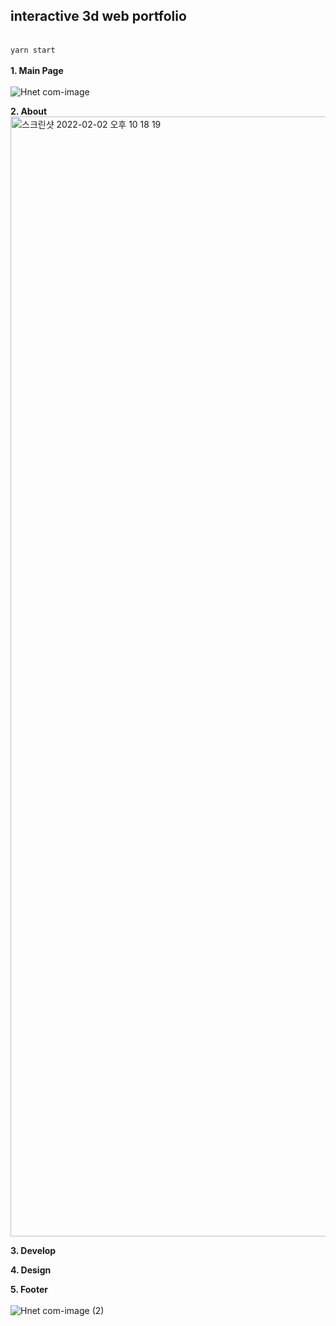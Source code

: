 ## interactive 3d web portfolio 
<br /> ```yarn start```
<br /><br />
<strong>1. Main Page<br /><br /></strong>
![Hnet com-image](https://user-images.githubusercontent.com/98101323/152154882-36f2cc9c-173a-42e5-a4dd-8a2fefe79e3f.gif)

<strong>2. About </strong>
<img width="1792" alt="스크린샷 2022-02-02 오후 10 18 19" src="https://user-images.githubusercontent.com/98101323/152161418-874b8b25-8c3a-4b17-bcc1-a85dd088c727.png">

<strong>3. Develop</strong>

<strong>4. Design</strong>

<strong>5. Footer<br/><br/></strong>
![Hnet com-image (2)](https://user-images.githubusercontent.com/98101323/152157106-b8301d22-5509-4f4e-b0d5-97755a07cbc1.gif)
